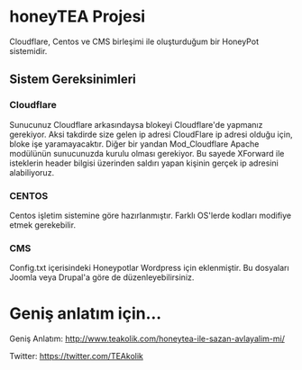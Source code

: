 # honeyTEA Projesi
Cloudflare, Centos ve CMS birleşimi ile oluşturduğum bir HoneyPot sistemidir. 

## Sistem Gereksinimleri

### Cloudflare 
Sunucunuz Cloudflare arkasındaysa blokeyi Cloudflare'de yapmanız gerekiyor. Aksi takdirde size gelen ip adresi CloudFlare ip adresi olduğu için, bloke işe yaramayacaktır. Diğer bir yandan Mod_Cloudflare Apache modülünün sunucunuzda kurulu olması gerekiyor. Bu sayede XForward ile isteklerin header bilgisi üzerinden saldırı yapan kişinin gerçek ip adresini alabiliyoruz. 

### CENTOS
Centos işletim sistemine göre hazırlanmıştır. Farklı OS'lerde kodları modifiye etmek gerekebilir.

### CMS
Config.txt içerisindeki Honeypotlar Wordpress için eklenmiştir. Bu dosyaları Joomla veya Drupal'a göre de düzenleyebilirsiniz.

# Geniş anlatım için...

Geniş Anlatım: http://www.teakolik.com/honeytea-ile-sazan-avlayalim-mi/

Twitter: https://twitter.com/TEAkolik
